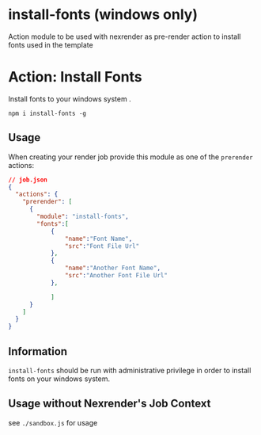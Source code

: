 # install-fonts (windows only)
Action module to be used with nexrender as pre-render action to install fonts used in the template

# Action: Install Fonts

Install fonts to your windows system
.


```
npm i install-fonts -g
```

## Usage

When creating your render job provide this module as one of the `prerender` actions:

```json
// job.json
{
  "actions": {
    "prerender": [
      {
        "module": "install-fonts",
        "fonts":[
            {
                "name":"Font Name",
                "src":"Font File Url"
            },
            {
                "name":"Another Font Name",
                "src":"Another Font File Url"
            },

            ]
      }
    ]
  }
}
```

## Information
`install-fonts` should be run with administrative privilege in order to install fonts on your windows system.

## Usage without Nexrender's Job Context
see `./sandbox.js` for usage
